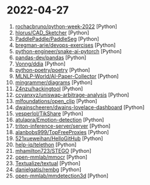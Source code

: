# 2022-04-27

1. [rochacbruno/python-week-2022](https://github.com/rochacbruno/python-week-2022 "Template Para a Python Week 2002 - 25 a 29 de Abril na Linux Tips") [Python]
2. [hlorus/CAD_Sketcher](https://github.com/hlorus/CAD_Sketcher "Constraint-based geometry sketcher for blender") [Python]
3. [PaddlePaddle/PaddleSeg](https://github.com/PaddlePaddle/PaddleSeg "Easy-to-use image segmentation library with awesome pre-trained model zoo, supporting wide-range of practical tasks in Semantic Segmentation, Interactive Segmentation, Panoptic Segmentation, Image Matting, etc.") [Python]
4. [bregman-arie/devops-exercises](https://github.com/bregman-arie/devops-exercises "Linux, Jenkins, AWS, SRE, Prometheus, Docker, Python, Ansible, Git, Kubernetes, Terraform, OpenStack, SQL, NoSQL, Azure, GCP, DNS, Elastic, Network, Virtualization. DevOps Interview Questions") [Python]
5. [python-engineer/snake-ai-pytorch](https://github.com/python-engineer/snake-ai-pytorch "") [Python]
6. [pandas-dev/pandas](https://github.com/pandas-dev/pandas "Flexible and powerful data analysis / manipulation library for Python, providing labeled data structures similar to R data.frame objects, statistical functions, and much more") [Python]
7. [Vonng/ddia](https://github.com/Vonng/ddia "《Designing Data-Intensive Application》DDIA中文翻译") [Python]
8. [python-poetry/poetry](https://github.com/python-poetry/poetry "Python dependency management and packaging made easy.") [Python]
9. [MLNLP-World/AI-Paper-Collector](https://github.com/MLNLP-World/AI-Paper-Collector "Fully-automated scripts for collecting AI-related papers") [Python]
10. [mingrammer/diagrams](https://github.com/mingrammer/diagrams "🎨 Diagram as Code for prototyping cloud system architectures") [Python]
11. [Z4nzu/hackingtool](https://github.com/Z4nzu/hackingtool "ALL IN ONE Hacking Tool For Hackers") [Python]
12. [ccyanxyz/uniswap-arbitrage-analysis](https://github.com/ccyanxyz/uniswap-arbitrage-analysis "Uniswap arbitrage problem analysis") [Python]
13. [mlfoundations/open_clip](https://github.com/mlfoundations/open_clip "An open source implementation of CLIP.") [Python]
14. [dwainscheeren/dwains-lovelace-dashboard](https://github.com/dwainscheeren/dwains-lovelace-dashboard "An fully auto generating Home Assistant UI dashboard for desktop, tablet and mobile by Dwains for desktop, tablet, mobile") [Python]
15. [vesperlol/TikShare](https://github.com/vesperlol/TikShare "Cool and simple python GUI to mass share a tiktok video (like a share bot basically)") [Python]
16. [atulapra/Emotion-detection](https://github.com/atulapra/Emotion-detection "Real-time Facial Emotion Detection using deep learning") [Python]
17. [triton-inference-server/server](https://github.com/triton-inference-server/server "The Triton Inference Server provides an optimized cloud and edge inferencing solution.") [Python]
18. [alanbobs999/TopFreeProxies](https://github.com/alanbobs999/TopFreeProxies "高质量免费节点分享，以及订阅链接收集。") [Python]
19. [521xueweihan/HelloGitHub](https://github.com/521xueweihan/HelloGitHub "分享 GitHub 上有趣、入门级的开源项目。Share interesting, entry-level open source projects on GitHub.") [Python]
20. [help-iq/telethon](https://github.com/help-iq/telethon "") [Python]
21. [mhamilton723/STEGO](https://github.com/mhamilton723/STEGO "Unsupervised Semantic Segmentation by Distilling Feature Correspondences") [Python]
22. [open-mmlab/mmocr](https://github.com/open-mmlab/mmocr "OpenMMLab Text Detection, Recognition and Understanding Toolbox") [Python]
23. [Textualize/textual](https://github.com/Textualize/textual "Textual is a TUI (Text User Interface) framework for Python inspired by modern web development.") [Python]
24. [danielgatis/rembg](https://github.com/danielgatis/rembg "Rembg is a tool to remove images background.") [Python]
25. [open-mmlab/mmdetection3d](https://github.com/open-mmlab/mmdetection3d "OpenMMLab's next-generation platform for general 3D object detection.") [Python]
